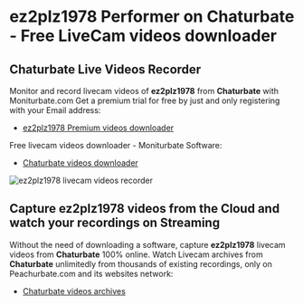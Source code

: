 # ez2plz1978 Performer on Chaturbate - Free LiveCam videos downloader

## Chaturbate Live Videos Recorder

Monitor and record livecam videos of **ez2plz1978** from **Chaturbate** with Moniturbate.com
Get a premium trial for free by just and only registering with your Email address:
* [ez2plz1978 Premium videos downloader](https://moniturbate.com/request-demo-licence-key.html)

Free livecam videos downloader - Moniturbate Software:
* [Chaturbate videos downloader](https://moniturbate.com/moniturbate-download-software.html)

![ez2plz1978 livecam videos recorder](https://peachurnet.com/templates/moniturbate-software.png)


## Capture ez2plz1978 videos from the Cloud and watch your recordings on Streaming

Without the need of downloading a software, capture **ez2plz1978** livecam videos from **Chaturbate** 100% online.
Watch Livecam archives from **Chaturbate** unlimitedly from thousands of existing recordings, only on Peachurbate.com and its websites network:
* [Chaturbate videos archives](https://peachurnet.com/)
